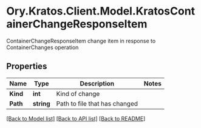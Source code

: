 # Ory.Kratos.Client.Model.KratosContainerChangeResponseItem
ContainerChangeResponseItem change item in response to ContainerChanges operation

## Properties

Name | Type | Description | Notes
------------ | ------------- | ------------- | -------------
**Kind** | **int** | Kind of change | 
**Path** | **string** | Path to file that has changed | 

[[Back to Model list]](../README.md#documentation-for-models) [[Back to API list]](../README.md#documentation-for-api-endpoints) [[Back to README]](../README.md)

